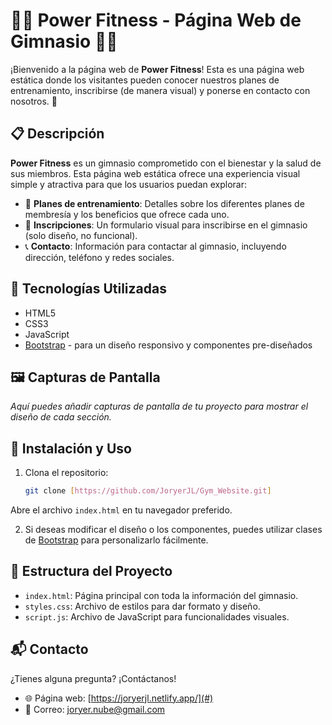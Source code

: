 # 🏋️‍♂️ Power Fitness - Página Web de Gimnasio 🏋️‍♀️

¡Bienvenido a la página web de **Power Fitness**! Esta es una página web estática donde los visitantes pueden conocer nuestros planes de entrenamiento, inscribirse (de manera visual) y ponerse en contacto con nosotros. 🌟

## 📋 Descripción

**Power Fitness** es un gimnasio comprometido con el bienestar y la salud de sus miembros. Esta página web estática ofrece una experiencia visual simple y atractiva para que los usuarios puedan explorar:

- 💪 **Planes de entrenamiento**: Detalles sobre los diferentes planes de membresía y los beneficios que ofrece cada uno.
- 📝 **Inscripciones**: Un formulario visual para inscribirse en el gimnasio (solo diseño, no funcional).
- 📞 **Contacto**: Información para contactar al gimnasio, incluyendo dirección, teléfono y redes sociales.

## 🚀 Tecnologías Utilizadas

- HTML5
- CSS3
- JavaScript
- [Bootstrap](https://getbootstrap.com/) - para un diseño responsivo y componentes pre-diseñados

## 🖼️ Capturas de Pantalla

_Aquí puedes añadir capturas de pantalla de tu proyecto para mostrar el diseño de cada sección._

## 🔧 Instalación y Uso

1. Clona el repositorio:

   ```bash
   git clone [https://github.com/JoryerJL/Gym_Website.git]
Abre el archivo `index.html` en tu navegador preferido.

2. Si deseas modificar el diseño o los componentes, puedes utilizar clases de [Bootstrap](https://getbootstrap.com/) para personalizarlo fácilmente.

## 📂 Estructura del Proyecto
- `index.html`: Página principal con toda la información del gimnasio.
- `styles.css`: Archivo de estilos para dar formato y diseño.
- `script.js`: Archivo de JavaScript para funcionalidades visuales.

## 📬 Contacto
¿Tienes alguna pregunta? ¡Contáctanos!

- 🌐 Página web: [https://joryerjl.netlify.app/](#)
- 📧 Correo: joryer.nube@gmail.com

